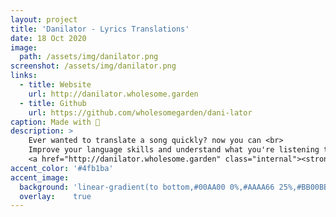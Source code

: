 ```yaml
---
layout: project
title: 'Danilator - Lyrics Translations'
date: 18 Oct 2020
image:  
  path: /assets/img/danilator.png
screenshot: /assets/img/danilator.png
links:
  - title: Website
    url: http://danilator.wholesome.garden
  - title: Github
    url: https://github.com/wholesomegarden/dani-lator
caption: Made with 💚
description: >
    Ever wanted to translate a song quickly? now you can <br>
    Improve your language skills and understand what you're listening to<br>
    <a href="http://danilator.wholesome.garden" class="internal"><strong>Danilator.Wholesome.Garden</strong></a>
accent_color: '#4fb1ba'
accent_image:
  background: 'linear-gradient(to bottom,#00AA00 0%,#AAAA66 25%,#BB00BB 50%,#3c929e 70%,#ffffff 100%)'
  overlay:    true
---
```

